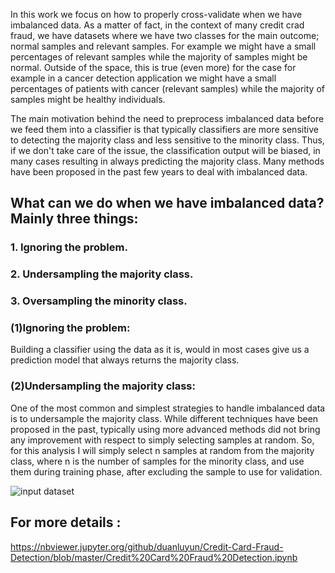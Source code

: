 
In this work we focus on how to properly cross-validate when we have imbalanced data. As a matter of fact, in the context of many credit crad fraud, we have datasets where we have two classes for the main outcome; normal samples and relevant samples. For example we might have a small percentages of relevant samples while the majority of samples might be normal. Outside of the  space, this is true (even more) for the case for example in a cancer detection application we might have a small percentages of patients with cancer (relevant samples) while the majority of samples might be healthy individuals.

The main motivation behind the need to preprocess imbalanced data before we feed them into a classifier is that typically classifiers are more sensitive to detecting the majority class and less sensitive to the minority class. Thus, if we don't take care of the issue, the classification output will be biased, in many cases resulting in always predicting the majority class. Many methods have been proposed in the past few years to deal with imbalanced data. 

## What can we do when we have imbalanced data? Mainly three things:

### 1. Ignoring the problem.

### 2. Undersampling the majority class.

### 3. Oversampling the minority class.

### (1)Ignoring the problem:
 
Building a classifier using the data as it is, would in most cases give us a prediction model that always returns the majority class.

### (2)Undersampling the majority class:
One of the most common and simplest strategies to handle imbalanced data is to undersample the majority class. While different techniques have been proposed in the past, typically using more advanced methods did not bring any improvement with respect to simply selecting samples at random. So, for this analysis I will simply select n samples at random from the majority class, where n is the number of samples for the minority class, and use them during training phase, after excluding the sample to use for validation.

![input dataset](https://github.com/duanluyun/Credit-Card-Fraud-Detection/blob/master/image/import%20dataset.png)

## For more details :

https://nbviewer.jupyter.org/github/duanluyun/Credit-Card-Fraud-Detection/blob/master/Credit%20Card%20Fraud%20Detection.ipynb

